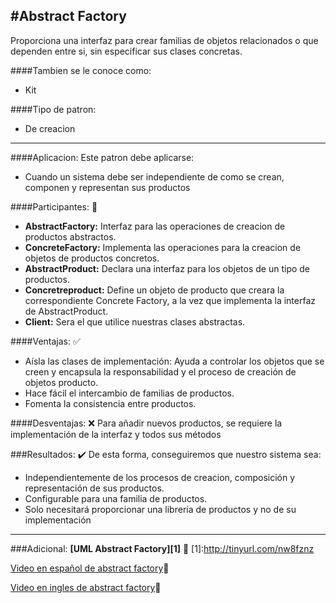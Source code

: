 #Abstract Factory
------------------------
Proporciona una interfaz para crear familias de objetos relacionados o que dependen entre si, sin especificar sus clases concretas.

####Tambien se le conoce como:

- Kit

####Tipo de patron:
- De creacion

------------------------
####Aplicacion:
Este patron debe aplicarse:
- Cuando un sistema debe ser independiente de como se crean, componen y representan sus productos

####Participantes: :busts_in_silhouette:
- __AbstractFactory:__ Interfaz para las operaciones de creacion de productos abstractos.
- __ConcreteFactory:__ Implementa las operaciones para la creacion de objetos de productos concretos.
- __AbstractProduct:__ Declara una interfaz para los objetos de un tipo de productos.
- __Concretreproduct:__ Define un objeto de producto que creara la correspondiente Concrete Factory, a la vez que implementa la interfaz de AbstractProduct.
- __Client:__ Sera el que utilice nuestras clases abstractas.

####Ventajas: :white_check_mark:
- Aísla las clases de implementación: Ayuda a controlar los objetos que se creen y encapsula la responsabilidad y el proceso de creación de objetos producto.
- Hace fácil el intercambio de familias de productos.
- Fomenta la consistencia entre productos.

####Desventajas: :x:
Para añadir nuevos productos, se requiere la implementación de la interfaz y todos sus métodos

###Resultados: :heavy_check_mark:
De esta forma, conseguiremos que nuestro sistema sea:
- Independientemente de los procesos de creacion, composición y representación de sus productos.
- Configurable para una familia de productos.
- Solo necesitará proporcionar una librería de productos y no de su implementación

------------------------
###Adicional:
**[UML Abstract Factory][1]** :memo:
[1]:http://tinyurl.com/nw8fznz

[Video en español de abstract factory](https://www.youtube.com/watch?v=xNsPGA7zrVQ):movie_camera:

[Video en ingles de abstract factory](https://www.youtube.com/watch?v=xbjAsdAK4xQ):movie_camera:
